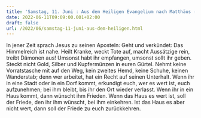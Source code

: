 ```yaml
---
title: 'Samstag, 11. Juni : Aus dem Heiligen Evangelium nach Matthäus - Mt 10,7-13.'
date: 2022-06-11T09:09:00.001+02:00
draft: false
url: /2022/06/samstag-11-juni-aus-dem-heiligen.html
---
```


In jener Zeit sprach Jesus zu seinen Aposteln: Geht und verkündet: Das Himmelreich ist nahe. Heilt Kranke, weckt Tote auf, macht Aussätzige rein, treibt Dämonen aus! Umsonst habt ihr empfangen, umsonst sollt ihr geben. Steckt nicht Gold, Silber und Kupfermünzen in euren Gürtel. Nehmt keine Vorratstasche mit auf den Weg, kein zweites Hemd, keine Schuhe, keinen Wanderstab; denn wer arbeitet, hat ein Recht auf seinen Unterhalt. Wenn ihr in eine Stadt oder in ein Dorf kommt, erkundigt euch, wer es wert ist, euch aufzunehmen; bei ihm bleibt, bis ihr den Ort wieder verlasst. Wenn ihr in ein Haus kommt, dann wünscht ihm Frieden. Wenn das Haus es wert ist, soll der Friede, den ihr ihm wünscht, bei ihm einkehren. Ist das Haus es aber nicht wert, dann soll der Friede zu euch zurückkehren.